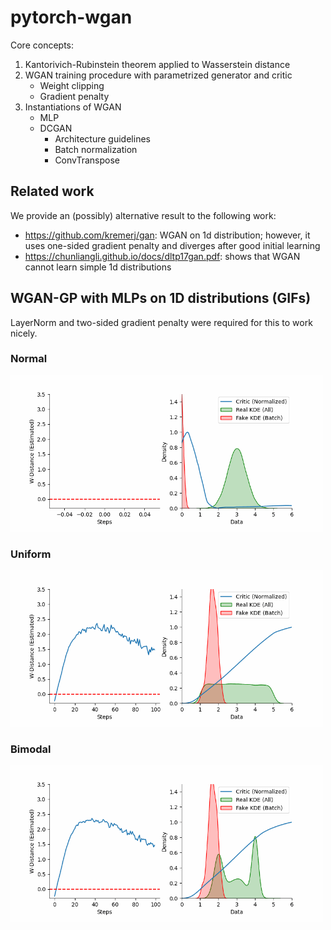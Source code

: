 # pytorch-wgan

Core concepts:
1. Kantorivich-Rubinstein theorem applied to Wasserstein distance
2. WGAN training procedure with parametrized generator and critic
   - Weight clipping
   - Gradient penalty
3. Instantiations of WGAN
   - MLP
   - DCGAN
     - Architecture guidelines
     - Batch normalization
     - ConvTranspose

## Related work

We provide an (possibly) alternative result to the following work:

- https://github.com/kremerj/gan: WGAN on 1d distribution; however, it uses one-sided gradient penalty and diverges after good initial learning
- https://chunliangli.github.io/docs/dltp17gan.pdf: shows that WGAN cannot learn simple 1d distributions

## WGAN-GP with MLPs on 1D distributions (GIFs)

LayerNorm and two-sided gradient penalty were required for this to work nicely.

### Normal

<img src="gifs/normal.gif" alt="normal" width="500">

### Uniform

<img src="gifs/uniform.gif" alt="normal" width="500">

### Bimodal

<img src="gifs/bimodal.gif" alt="normal" width="500">
